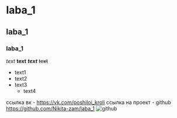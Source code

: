 # laba_1
## laba_1
### laba_1

*text*
**text**
***text***
~~text~~

- text1
- text2
- text3
  - text4

ссылка вк - https://vk.com/poshiloi_kroli
ссылка на проект - github https://github.com/Nikita-zam/laba_1
![github](https://i.ytimg.com/vi/QyRnhGyoDW4/mqdefault.jpg)
  
